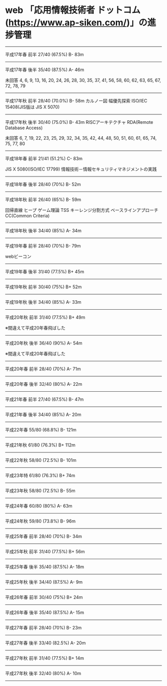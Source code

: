 # web 「応用情報技術者 ドットコム (https://www.ap-siken.com/)」の進捗管理

--------------
平成17年春 前半 27/40 (67.5%) B- 83m

--------------
平成17年春 後半 35/40 (87.5%) A- 46m

未回答
4, 6, 9, 13, 16, 20, 24, 26, 28, 30, 35, 37,
41, 56, 58, 60, 62, 63, 65, 67, 72, 78, 79

--------------
平成17年秋 前半 28/40 (70.0%) B- 58m
カルノー図
幅優先探索
ISO/IEC 15408(JIS版は JIS X 5070)

--------------
平成17年秋 後半 30/40 (75.0%) B- 43m
RISCアーキテクチャ
RDA(Remote Database Access)

未回答
6, 7, 19, 22, 23, 25, 29, 32, 34, 35, 42, 
44, 48, 50, 51, 60, 61, 65, 74, 75, 77, 80

--------------
平成18年春 前半 21/41 (51.2%) C- 83m

JIS X 5080(ISO/IEC 17799) 情報技術－情報セキュリティマネジメントの実践

--------------
平成18年春 後半 28/40 (70%) B- 52m

--------------
平成18年秋 前半 26/40 (65%) B- 59m

回帰直線
ヒープ
ゲーム理論
TSS
キーレンジ分割方式
ベースラインアプローチ
CC(Common Criteria)

--------------
平成18年秋 後半 34/40 (85%) A- 34m

--------------
平成19年春 前半 28/40 (70%) B- 79m

webビーコン

--------------
平成19年春 後半 31/40 (77.5%) B+ 45m

--------------
平成19年秋 前半 30/40 (75%) B+ 52m

--------------
平成19年秋 後半 34/40 (85%) A- 33m

--------------
平成20年秋 前半 31/40 (77.5%) B+ 49m

※間違えて平成20年春飛ばした

--------------
平成20年秋 後半 36/40 (90%) A- 54m

※間違えて平成20年春飛ばした

--------------
平成20年春 前半 28/40 (70%) A- 71m

--------------
平成20年春 後半 32/40 (80%) A- 22m

--------------
平成21年春 前半 27/40 (67.5%) B- 47m

--------------
平成21年春 後半 34/40 (85%) A- 20m

--------------
平成22年春 55/80 (68.8%) B- 121m

--------------
平成21年秋 61/80 (76.3%) B+ 112m

--------------
平成22年秋 58/80 (72.5%) B- 101m

--------------
平成23年特 61/80 (76.3%) B+ 74m

--------------
平成23年秋 58/80 (72.5%) B- 55m

--------------
平成24年春 60/80 (80%) A- 63m

--------------
平成24年秋 59/80 (73.8%) B- 96m

--------------
平成25年春 前半 28/40 (70%) B- 34m

--------------
平成25年秋 前半 31/40 (77.5%) B+ 56m

--------------
平成25年春 後半 35/40 (87.5%) A- 18m

--------------
平成25年秋 後半 34/40 (87.5%) A- 9m

--------------
平成26年春 前半 30/40 (75%) B+ 24m

--------------
平成26年春 後半 35/40 (87.5%) A- 15m

--------------
平成27年春 前半 28/40 (70%) B- 23m

--------------
平成27年春 後半 33/40 (82.5%) A- 20m

--------------
平成27年秋 前半 31/40 (77.5%) B+ 14m

--------------
平成27年秋 後半 32/40 (80%) A- 10m

--------------